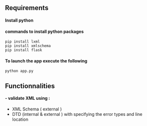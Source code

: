 ## Requirements
#### Install python 
#### commands to install python packages
    pip install lxml
    pip install xmlschema
    pip install flask


#### To launch the app execute the following  
    python app.py

##  Functionnalities

#### - validate XML using :
  +  XML Schema ( external )
  +  DTD (internal  &  external )
  with specifying the error types and line location
